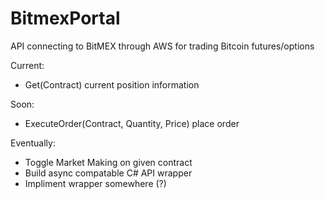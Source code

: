 # BitmexPortal
API connecting to BitMEX through AWS for trading Bitcoin futures/options 

Current:
  - Get(Contract) current position information
  
Soon:
  - ExecuteOrder(Contract, Quantity, Price) place order
  
Eventually:
  - Toggle Market Making on given contract
  - Build async compatable C# API wrapper
  - Impliment wrapper somewhere (?)
